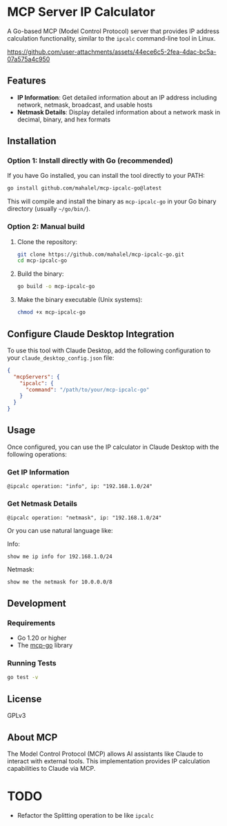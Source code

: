 # MCP Server IP Calculator

A Go-based MCP (Model Control Protocol) server that provides IP address calculation functionality, similar to the `ipcalc` command-line tool in Linux.

https://github.com/user-attachments/assets/44ece6c5-2fea-4dac-bc5a-07a575a4c950

## Features

- **IP Information**: Get detailed information about an IP address including network, netmask, broadcast, and usable hosts
- **Netmask Details**: Display detailed information about a network mask in decimal, binary, and hex formats

## Installation

### Option 1: Install directly with Go (recommended)

If you have Go installed, you can install the tool directly to your PATH:

```bash
go install github.com/mahalel/mcp-ipcalc-go@latest
```

This will compile and install the binary as `mcp-ipcalc-go` in your Go binary directory (usually `~/go/bin/`).

### Option 2: Manual build

1. Clone the repository:
   ```bash
   git clone https://github.com/mahalel/mcp-ipcalc-go.git
   cd mcp-ipcalc-go
   ```

2. Build the binary:
   ```bash
   go build -o mcp-ipcalc-go
   ```

3. Make the binary executable (Unix systems):
   ```bash
   chmod +x mcp-ipcalc-go
   ```

## Configure Claude Desktop Integration

To use this tool with Claude Desktop, add the following configuration to your `claude_desktop_config.json` file:

```json
{
  "mcpServers": {
    "ipcalc": {
      "command": "/path/to/your/mcp-ipcalc-go"
    }
  }
}
```

## Usage

Once configured, you can use the IP calculator in Claude Desktop with the following operations:

### Get IP Information

```
@ipcalc operation: "info", ip: "192.168.1.0/24"
```

### Get Netmask Details

```
@ipcalc operation: "netmask", ip: "192.168.1.0/24"
```

Or you can use natural language like:

Info:
```
show me ip info for 192.168.1.0/24
```

Netmask:
```
show me the netmask for 10.0.0.0/8
```

## Development

### Requirements

- Go 1.20 or higher
- The [mcp-go](https://github.com/mark3labs/mcp-go) library

### Running Tests

```bash
go test -v
```

## License

GPLv3

## About MCP

The Model Control Protocol (MCP) allows AI assistants like Claude to interact with external tools. This implementation provides IP calculation capabilities to Claude via MCP.

# TODO

- Refactor the Splitting operation to be like `ipcalc`
